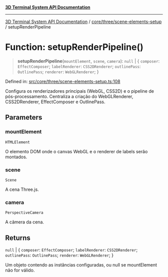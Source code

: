 [**3D Terminal System API Documentation**](../../../../README.md)

***

[3D Terminal System API Documentation](../../../../README.md) / [core/three/scene-elements-setup](../README.md) / setupRenderPipeline

# Function: setupRenderPipeline()

> **setupRenderPipeline**(`mountElement`, `scene`, `camera`): `null` \| \{ `composer`: `EffectComposer`; `labelRenderer`: `CSS2DRenderer`; `outlinePass`: `OutlinePass`; `renderer`: `WebGLRenderer`; \}

Defined in: [src/core/three/scene-elements-setup.ts:108](https://github.com/Dicommunitas/ThreeJS_Terminal_3D/blob/a3c5b1c59fdfa3d9f217f579fadf3e59d797e664/src/core/three/scene-elements-setup.ts#L108)

Configura os renderizadores principais (WebGL, CSS2D) e o pipeline de pós-processamento.
Centraliza a criação do WebGLRenderer, CSS2DRenderer, EffectComposer e OutlinePass.

## Parameters

### mountElement

`HTMLElement`

O elemento DOM onde o canvas WebGL e o renderer de labels serão montados.

### scene

`Scene`

A cena Three.js.

### camera

`PerspectiveCamera`

A câmera da cena.

## Returns

`null` \| \{ `composer`: `EffectComposer`; `labelRenderer`: `CSS2DRenderer`; `outlinePass`: `OutlinePass`; `renderer`: `WebGLRenderer`; \}

Um objeto contendo as instâncias configuradas, ou null se mountElement não for válido.
